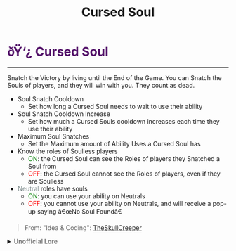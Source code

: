 ﻿---
lang: en-US
title: Cursed Soul
prev: Arsonist
next: Doomsayer
---

# <font color="#531269">ðŸ‘¿ <b>Cursed Soul</b></font> <Badge text="Evil" type="tip" vertical="middle"/>
---

Snatch the Victory by living until the End of the Game. You can Snatch the Souls of players, and they will win with you. They count as dead.
* Soul Snatch Cooldown
  * Set how long a Cursed Soul needs to wait to use their ability
* Soul Snatch Cooldown Increase
  * Set how much a Cursed Souls cooldown increases each time they use their ability
* Maximum Soul Snatches
  * Set the Maximum amount of Ability Uses a Cursed Soul has
* Know the roles of Soulless players
  * <font color=green>ON</font>: the Cursed Soul can see the Roles of players they Snatched a Soul from
  * <font color=red>OFF</font>: the Cursed Soul cannot see the Roles of players, even if they are Soulless
* <font color=#7f8c8d>Neutral</font> roles have souls
  * <font color=green>ON</font>: you can use your ability on Neutrals
  * <font color=red>OFF</font>: you cannot use your ability on Neutrals, and will receive a pop-up saying â€œNo Soul Foundâ€

> From: "Idea & Coding": [TheSkullCreeper](https://github.com/Loonie-Toons)

<details>
<summary><b><font color=gray>Unofficial Lore</font></b></summary>

As the morning's rosy cheeked son, Dawn rose, Menalaus got up from his bed 
Ready to face whatever came his way.
"Morning chap" said he.
Going to work was always a journey. 
He arrived to Mira HQ and slopped down to his chair.
"Already tired" Came a known voice from behind
"No sir, No!"
"Good"
Thinking about this interaction Menalaus got extremely gloomy..
Very well be cursed with a bad job by now..
Jove was not happy at all about this 
"Kid think before saying"
As he zapped him of his soul.
A few moments later...
"I feel awfully weird now"
"Must be your stomach" said the Master mind.
"Maybe"
And as the day progressed this only got **Worse**
He started to feel melancholy
Like something was missing..
By jove! He got it.. 
It was not common but.. he was cursed.
He needed to perform a sacrifice.. Until it isn't fulfilled He would need to face the wrath of the gods.
A soul for a soul.. or more depending on the anger level of the god.
"Dear Mr. Nestor
You may know that I am a very ambitious fellow like you
Now tell me true and tell me truly 
To what extend would you go on if I could Guarantee you the win?"
"Dear Mr. Menalaus
Well my good sir I would even sell my soul for it!"
Perfect.
And as the ages went on the harpy's sang and Cyclops screeched but Menalaus was on an agenda
An agenda to get his soul back
What was the best way of taking souls he pondered.
Well... Snatching them is out of the question
Or... Was it?
Everything is Legal in Mira.
Let's go.
But he needed **Help**
Help from his trust alliance partner..
Ulysseus.
Now Ulysseus was a man of great wonders.
Skinny, tall, good looking I might add
Ulysseus possessed knowledge about witchcraft More than anyone could imagine
Even circe tipped her hat to him in awe and respect..
Now that he had it all prepared he could strike..
He went around hopping in joy as he felt some part of his soul get re-absorbed back into his Skinny body
He had gone pale with fear but now he was his old self Pink cheeked and joyful
Now the blonde Ulysseus went hither-tither with enjoyment when he saw his product work better than he could imagine
Jumping around as Jove granted them their soul's back 
And granted them the win..
Tell me Oh great prophet
One who knows all
One who sees all
Will this be a happy ending for our protagonists? 
"I will tell you true and tell you truly"
"It will indeed be a joyous occasion for our heroes"
The one who faced the challenge
The one who faced Many woes
And the ones who trusted them

> Submitted by: champofchamps78
</details>
